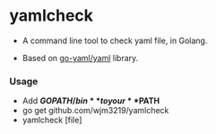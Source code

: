 # yamlcheck
- A command line tool to check yaml file, in Golang.


- Based on [go-yaml/yaml](https://github.com/go-yaml/yaml) library.

### Usage

- Add **$GOPATH/bin** to your **$PATH**
- go get github.com/wjm3219/yamlcheck
- yamlcheck [file] 